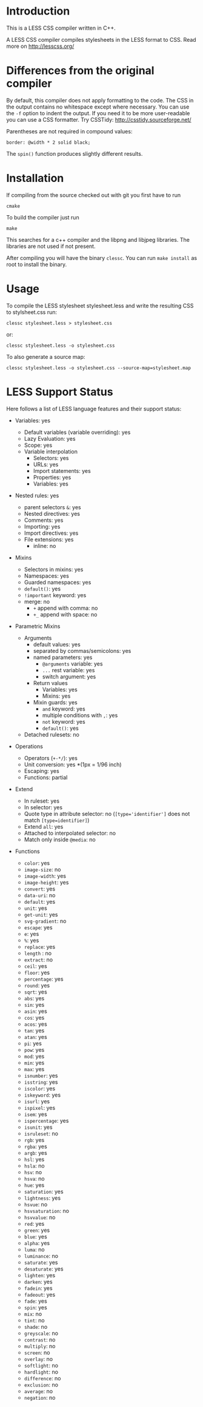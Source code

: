 # Introduction

This is a LESS CSS compiler written in C++.

A LESS CSS compiler compiles stylesheets in the LESS format to
CSS. Read more on http://lesscss.org/ 

# Differences from the original compiler

By default, this compiler does not apply formatting to the code. The
CSS in the output contains no whitespace except where necessary. You
can use the `-f` option to indent the output. If you need it to be more
user-readable you can use a CSS formatter. Try CSSTidy:
http://csstidy.sourceforge.net/

Parentheses are not required in compound values:

```
border: @width * 2 solid black;
```

The `spin()` function produces slightly different results.


# Installation

If compiling from the source checked out with git you first have to
run

```
cmake
```

To build the compiler just run

```
make
```

This searches for a c++ compiler and the libpng and libjpeg libraries.
The libraries are not used if not present.

After compiling you will have the binary `clessc`. You can run `make
install` as root to install the binary.

# Usage

To compile the LESS stylesheet stylesheet.less and write the resulting
CSS to stylsheet.css run:

```
clessc stylesheet.less > stylesheet.css
```

or:

```
clessc stylesheet.less -o stylesheet.css
```

To also generate a source map:

```
clessc stylesheet.less -o stylesheet.css --source-map=stylesheet.map
```

# LESS Support Status

Here follows a list of LESS language features and their support
status:

 * Variables: yes
   * Default variables (variable overriding): yes
   * Lazy Evaluation: yes
   * Scope: yes
   * Variable interpolation
     * Selectors: yes
     * URLs: yes
     * Import statements: yes
     * Properties: yes
     * Variables: yes
 * Nested rules: yes
   * parent selectors `&`: yes
   * Nested directives: yes
   * Comments: yes
   * Importing: yes
   * Import directives: yes
   * File extensions: yes
     * inline: no
 * Mixins
   * Selectors in mixins: yes
   * Namespaces: yes
   * Guarded namespaces: yes
   * `default()`: yes
   * `!important` keyword: yes
   * merge: no
     * `+` append with comma: no
     * `+_` append with space: no
 * Parametric Mixins
   * Arguments
     * default values: yes
     * separated by commas/semicolons: yes
     * named parameters: yes
       * `@arguments` variable: yes
       * `...` rest variable: yes
       * switch argument: yes
     * Return values
       * Variables: yes
       * Mixins: yes
     * Mixin guards: yes
       * `and` keyword: yes
       * multiple conditions with `,`: yes
       * `not` keyword: yes
       * `default()`: yes
   * Detached rulesets: no
        
 * Operations
   * Operators (`+-*/`): yes
   * Unit conversion: yes *(1px = 1/96 inch)
   * Escaping: yes
   * Functions: partial
 * Extend
   * In ruleset: yes
   * In selector: yes
   * Quote type in attribute selector: no (`[type='identifier']` does not
     match `[type=identifier]`)
   * Extend `all`: yes
   * Attached to interpolated selector: no
   * Match only inside `@media`: no
  
 * Functions
   * `color`: yes
   * `image-size`: no 
   * `image-width`: yes
   * `image-height`: yes
   * `convert`: yes
   * `data-uri`: no
   * `default`: yes
   * `unit`: yes
   * `get-unit`: yes
   * `svg-gradient`: no
   * `escape`: yes
   * `e`: yes
   * `%`: yes
   * `replace`: yes
   * `length` : no
   * `extract`: no
   * `ceil`: yes
   * `floor`: yes
   * `percentage`: yes
   * `round`: yes
   * `sqrt`: yes
   * `abs`: yes
   * `sin`: yes
   * `asin`: yes
   * `cos`: yes
   * `acos`: yes
   * `tan`: yes
   * `atan`: yes
   * `pi`: yes
   * `pow`: yes
   * `mod`: yes
   * `min`: yes
   * `max`: yes
   * `isnumber`: yes
   * `isstring`: yes
   * `iscolor`: yes
   * `iskeyword`: yes
   * `isurl`: yes
   * `ispixel`: yes
   * `isem`: yes
   * `ispercentage`: yes
   * `isunit`: yes
   * `isruleset`: no
   * `rgb`: yes
   * `rgba`: yes
   * `argb`: yes
   * `hsl`: yes
   * `hsla`: no
   * `hsv`: no
   * `hsva`: no
   * `hue`: yes
   * `saturation`: yes
   * `lightness`: yes
   * `hsvue`: no
   * `hsvsaturation`: no
   * `hsvvalue`: no
   * `red`: yes
   * `green`: yes
   * `blue`: yes
   * `alpha`: yes
   * `luma`: no
   * `luminance`: no
   * `saturate`: yes
   * `desaturate`: yes
   * `lighten`: yes
   * `darken`: yes
   * `fadein`: yes
   * `fadeout`: yes
   * `fade`: yes
   * `spin`: yes
   * `mix`: no
   * `tint`: no
   * `shade`: no
   * `greyscale`: no
   * `contrast`: no
   * `multiply`: no
   * `screen`: no
   * `overlay`: no
   * `softlight`: no
   * `hardlight`: no
   * `difference`: no
   * `exclusion`: no
   * `average`: no
   * `negation`: no

